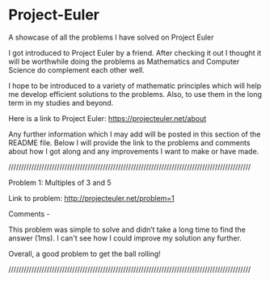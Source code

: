 Project-Euler
=============

A showcase of all the problems I have solved on Project Euler

I got introduced to Project Euler by a friend. After checking it out I thought it will be worthwhile doing the problems as Mathematics and Computer Science do complement each other well. 

I hope to be introduced to a variety of mathematic principles which will help me develop efficient solutions to the problems. Also, to use them in the long term in my studies and beyond. 

Here is a link to Project Euler: https://projecteuler.net/about

Any further information which I may add will be posted in this section of the README file. Below I will provide the link to the problems and comments about how I got along and any improvements I want to make or have made.

///////////////////////////////////////////////////////////////////////////////////////////////

Problem 1: Multiples of 3 and 5

Link to problem: http://projecteuler.net/problem=1

Comments -

This problem was simple to solve and didn’t take a long time to find the answer (1ms). I can't see how I could improve my solution any further.

Overall, a good problem to get the ball rolling!

///////////////////////////////////////////////////////////////////////////////////////////////
